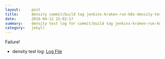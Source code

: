 ```yaml
---
layout:     post
title:      density commit/build tag jenkins-kraken-run-k8s-density-tests-43-30
date:       2016-04-12 22:02:17
summary:    density test log for commit/build tag jenkins-kraken-run-k8s-density-tests-43-30.
category:   jekyll
---
```


Failure!

- density test log: [Log File](http://s3-us-west-2.amazonaws.com/kraken-e2e-logs/density/jenkins-kraken-run-k8s-density-tests-43-30.log)
